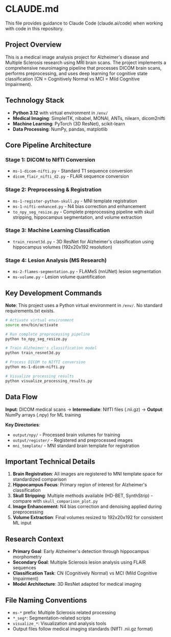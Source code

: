 # CLAUDE.md

This file provides guidance to Claude Code (claude.ai/code) when working with code in this repository.

## Project Overview

This is a medical image analysis project for Alzheimer's disease and Multiple Sclerosis research using MRI brain scans. The project implements a comprehensive neuroimaging pipeline that processes DICOM brain scans, performs preprocessing, and uses deep learning for cognitive state classification (CN = Cognitively Normal vs MCI = Mild Cognitive Impairment).

## Technology Stack

- **Python 3.12** with virtual environment in `/env/`
- **Medical Imaging**: SimpleITK, nibabel, MONAI, ANTs, nilearn, dicom2nifti
- **Machine Learning**: PyTorch (3D ResNet), scikit-learn
- **Data Processing**: NumPy, pandas, matplotlib

## Core Pipeline Architecture

### Stage 1: DICOM to NIfTI Conversion
- `ms-1-dicom-nifti.py` - Standard T1 sequence conversion
- `dicom_flair_nifti_d2.py` - FLAIR sequence conversion

### Stage 2: Preprocessing & Registration
- `ms-1-register-python-skull.py` - MNI template registration
- `ms-1-nifti-enhanced.py` - N4 bias correction and enhancement
- `to_npy_seg_resize.py` - Complete preprocessing pipeline with skull stripping, hippocampus segmentation, and volume extraction

### Stage 3: Machine Learning Classification
- `train_resnet3d.py` - 3D ResNet for Alzheimer's classification using hippocampus volumes (192x20x192 resolution)

### Stage 4: Lesion Analysis (MS Research)
- `ms-2-flames-segmentation.py` - FLAMeS (nnUNet) lesion segmentation
- `ms-volume.py` - Lesion volume quantification

## Key Development Commands

**Note**: This project uses a Python virtual environment in `/env/`. No standard requirements.txt exists.

```bash
# Activate virtual environment
source env/bin/activate

# Run complete preprocessing pipeline
python to_npy_seg_resize.py

# Train Alzheimer's classification model
python train_resnet3d.py

# Process DICOM to NIfTI conversion
python ms-1-dicom-nifti.py

# Visualize processing results
python visualize_processing_results.py
```

## Data Flow

**Input**: DICOM medical scans → **Intermediate**: NIfTI files (.nii.gz) → **Output**: NumPy arrays (.npy) for ML training

**Key Directories**:
- `output/npy/` - Processed brain volumes for training
- `output/register/` - Registered and preprocessed images
- `mni_template/` - MNI standard brain template for registration

## Important Technical Details

1. **Brain Registration**: All images are registered to MNI template space for standardized comparison
2. **Hippocampus Focus**: Primary region of interest for Alzheimer's classification
3. **Skull Stripping**: Multiple methods available (HD-BET, SynthStrip) - compare with `skull_comparison_plot.py`
4. **Image Enhancement**: N4 bias correction and denoising applied during preprocessing
5. **Volume Extraction**: Final volumes resized to 192x20x192 for consistent ML input

## Research Context

- **Primary Goal**: Early Alzheimer's detection through hippocampus morphometry
- **Secondary Goal**: Multiple Sclerosis lesion analysis using FLAIR sequences
- **Classification Task**: CN (Cognitively Normal) vs MCI (Mild Cognitive Impairment)
- **Model Architecture**: 3D ResNet adapted for medical imaging

## File Naming Conventions

- `ms-*` prefix: Multiple Sclerosis related processing
- `*_seg*`: Segmentation-related scripts
- `visualize_*`: Visualization and analysis tools
- Output files follow medical imaging standards (NIfTI .nii.gz format)